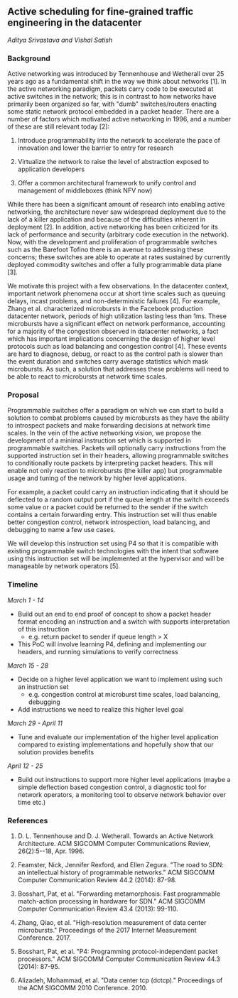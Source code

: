 ## Active scheduling for fine-grained traffic engineering in the datacenter
*Aditya Srivastava and Vishal Satish*

### Background

Active networking was introduced by Tennenhouse and Wetherall over 25
years ago as a fundamental shift in the way we think about networks
\[1\]. In the active networking paradigm, packets carry code to be
executed at active switches in the network; this is in contrast to how
networks have primarily been organized so far, with "dumb"
switches/routers enacting some static network protocol embedded in a
packet header. There are a number of factors which motivated active
networking in 1996, and a number of these are still relevant today
\[2\]:

1.  Introduce programmability into the network to accelerate the pace of innovation and lower the barrier to entry for research

2.  Virtualize the network to raise the level of abstraction exposed to application developers

3.  Offer a common architectural framework to unify control and management of middleboxes (think NFV now)

While there has been a significant amount of research into enabling
active networking, the architecture never saw widespread deployment due
to the lack of a killer application and because of the difficulties
inherent in deployment \[2\]. In addition, active networking has been
criticized for its lack of performance and security (arbitrary code
execution in the network). Now, with the development and proliferation
of programmable switches such as the Barefoot Tofino there is an avenue
to addressing these concerns; these switches are able to operate at
rates sustained by currently deployed commodity switches and offer a
fully programmable data plane \[3\].

We motivate this project with a few observations. In the datacenter
context, important network phenomena occur at short time scales such as
queuing delays, incast problems, and non-deterministic failures \[4\].
For example, Zhang et al. characterized microbursts in the Facebook
production datacenter network, periods of high utilization lasting less
than 1ms. These microbursts have a significant effect on network
performance, accounting for a majority of the congestion observed in
datacenter networks, a fact which has important implications concerning
the design of higher level protocols such as load balancing and
congestion control \[4\]. These events are hard to diagnose, debug, or
react to as the control path is slower than the event duration and
switches carry average statistics which mask microbursts. As such, a
solution that addresses these problems will need to be able to react to
microbursts at network time scales.


### Proposal

Programmable switches offer a paradigm on which we can start to build a
solution to combat problems caused by microbursts as they have the
ability to introspect packets and make forwarding decisions at network
time scales. In the vein of the active networking vision, we propose the
development of a minimal instruction set which is supported in
programmable switches. Packets will optionally carry instructions from
the supported instruction set in their headers, allowing programmable
switches to conditionally route packets by interpreting packet headers.
This will enable not only reaction to microbursts (the killer app) but
programmable usage and tuning of the network by higher level
applications.

For example, a packet could carry an instruction indicating that it
should be deflected to a random output port if the queue length at the
switch exceeds some value or a packet could be returned to the sender if
the switch contains a certain forwarding entry. This instruction set
will thus enable better congestion control, network introspection, load
balancing, and debugging to name a few use cases.

We will develop this instruction set using P4 so that it is compatible
with existing programmable switch technologies with the intent that
software using this instruction set will be implemented at the
hypervisor and will be manageable by network operators \[5\].


### Timeline

*March 1 - 14*

-   Build out an end to end proof of concept to show a packet header format encoding an instruction and a switch with supports interpretation of this instruction
    - e.g. return packet to sender if queue length > X
-   This PoC will involve learning P4, defining and implementing our headers, and running simulations to verify correctness

*March 15 - 28*

-   Decide on a higher level application we want to implement using such an instruction set
    -   e.g. congestion control at microburst time scales, load balancing, debugging
-   Add instructions we need to realize this higher level goal

*March 29 - April 11*

-   Tune and evaluate our implementation of the higher level application compared to existing implementations and hopefully show that our solution provides benefits

*April 12 - 25*

-   Build out instructions to support more higher level applications (maybe a simple deflection based congestion control, a diagnostic tool for network operators, a monitoring tool to observe network behavior over time etc.)


### References

1.  D. L. Tennenhouse and D. J. Wetherall. Towards an Active Network Architecture. ACM SIGCOMM Computer Communications Review, 26(2):5--18, Apr. 1996.

2.  Feamster, Nick, Jennifer Rexford, and Ellen Zegura. \"The road to SDN: an intellectual history of programmable networks.\" ACM SIGCOMM Computer Communication Review 44.2 (2014): 87-98.

3.  Bosshart, Pat, et al. \"Forwarding metamorphosis: Fast programmable match-action processing in hardware for SDN.\" ACM SIGCOMM Computer Communication Review 43.4 (2013): 99-110.

4.  Zhang, Qiao, et al. \"High-resolution measurement of data center microbursts.\" Proceedings of the 2017 Internet Measurement Conference. 2017.

5.  Bosshart, Pat, et al. \"P4: Programming protocol-independent packet processors.\" ACM SIGCOMM Computer Communication Review 44.3 (2014): 87-95.

6. Alizadeh, Mohammad, et al. "Data center tcp (dctcp)." Proceedings of the ACM SIGCOMM 2010 Conference. 2010.